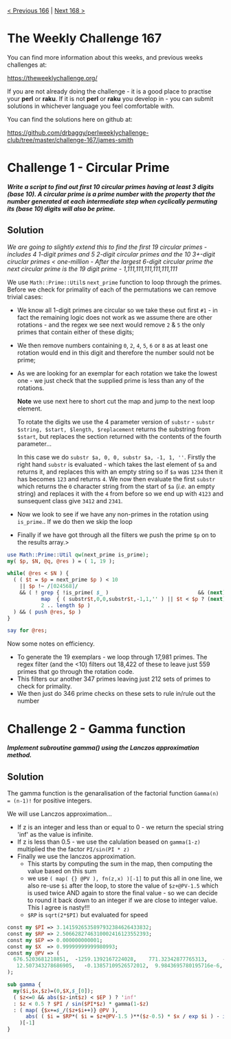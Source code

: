 [< Previous 166](https://github.com/drbaggy/perlweeklychallenge-club/tree/master/challenge-166/james-smith) |
[Next 168 >](https://github.com/drbaggy/perlweeklychallenge-club/tree/master/challenge-168/james-smith)

# The Weekly Challenge 167

You can find more information about this weeks, and previous weeks challenges at:

  https://theweeklychallenge.org/

If you are not already doing the challenge - it is a good place to practise your
**perl** or **raku**. If it is not **perl** or **raku** you develop in - you can
submit solutions in whichever language you feel comfortable with.

You can find the solutions here on github at:

https://github.com/drbaggy/perlweeklychallenge-club/tree/master/challenge-167/james-smith

# Challenge 1 - Circular Prime

***Write a script to find out first 10 circular primes having at least 3 digits (base 10). A circular prime is a prime number with the property that the number generated at each intermediate step when cyclically permuting its (base 10) digits will also be prime.***

## Solution

*We are going to slightly extend this to find the first 19 circular primes - includes 4 1-digit primes and 5 2-digit circular primes and the 10 3+-digit ciruclar primes < one-million - After the largest 6-digit circular prime the next circular prime is the 19 digit prime - 1,111,111,111,111,111,111*

We use `Math::Prime::Util`s `next_prime` function to loop through the primes. Before we check for primality of each of the permutations we can remove trivial cases:
 
 * We know all 1-digit primes are circular so we take these out first `#1` - in fact the remaining logic does not work as we assume there are other rotations - and the regex we see next would remove `2` & `5` the only primes that contain either of these digits;
 * We then remove numbers containing `0`, `2`, `4`, `5`, `6` or `8` as at least one rotation would end in this digit and therefore the number sould not be prime;
 * As we are looking for an exemplar for each rotation we take the lowest one - we just check that the supplied prime is less than any of the rotations.

   **Note** we use next here to short cut the map and jump to the next loop element.

   To rotate the digits we use the 4 parameter version of `substr` - `substr $string, $start, $length, $replacement` returns the substring from `$start`, but replaces the section returned with the contents of the fourth parameter...

   In this case we do `substr $a, 0, 0, substr $a, -1, 1, ''`. Firstly the right hand `substr` is evaluated - which takes the last element of `$a` and returns it, and replaces this with an empty string so if `$a` was `1234` then it has becomes `123` and returns `4`. We now then evaluate the first `substr` which returns the `0` character string from the start of `$a` (*i.e.* an empty string) and replaces it with the `4` from before so we end up with `4123` and sunsequent class give `3412` and `2341`.
   
 * Now we look to see if we have any non-primes in the rotation using `is_prime`.. If we do then we skip the loop

 * Finally if we have got through all the filters we push the prime `$p` on to the results array.>

```perl
use Math::Prime::Util qw(next_prime is_prime);
my( $p, $N, @q, @res ) = ( 1, 19 );

while( @res < $N ) {
  ( ( $t = $p = next_prime $p ) < 10
    || $p !~ /[024568]/
    && ( ! grep { !is_prime( $_ )                             && (next)      }
           map  { ( substr$t,0,0,substr$t,-1,1,'' ) || $t < $p ? (next) : $t }
           2 .. length $p )
  ) && ( push @res, $p )
}

say for @res;
```

Now some notes on efficiency.

 * To generate the 19 exemplars - we loop through 17,981 primes. The regex filter (and the <10) filters out 18,422 of these to leave just 559 primes
   that go through the rotation code.
 * This filters our another 347 primes leaving just 212 sets of primes to check for primality.
 * We then just do 346 prime checks on these sets to rule in/rule out the number

# Challenge 2 - Gamma function

***Implement subroutine gamma() using the Lanczos approximation method.***

## Solution

The gamma function is the genaralisation of the factorial function `Gamma(n) = (n-1)!` for positive integers.

We will use Lanczos approximation...

 * If z is an integer and less than or equal to 0 - we return the special string 'inf' as the value is infinite.
 * If z is less than 0.5 - we use the calulation beased on `gamma(1-z)` multiplied the the factor `PI/sin(PI * z)`
 * Finally we use the lanczos approximation.
   * This starts by computing the sum in the map, then computing the value based on this sum
   * we use `( map( {} @PV ), fn(z,x) )[-1]` to put this all in one line, we also re-use `$i` after the loop, to store the value of `$z+@PV-1.5` which is used twice AND again to store the final value - so we can decide to round it back down to an integer if we are close to integer value. This I agree is nasty!!!
   * `$RP` is `sqrt(2*$PI)` but evaluated for speed 
 
```perl
const my $PI => 3.1415926535897932384626433832;
const my $RP => 2.5066282746310002416123552393;
const my $EP => 0.000000000001;
const my $X  => 0.99999999999980993;
const my @PV => (
  676.5203681218851,  -1259.1392167224028,    771.32342877765313,     -176.61502916214059,
   12.507343278686905,   -0.13857109526572012,  9.9843695780195716e-6,   1.5056327351493116e-7,
);

sub gamma {
  my($i,$x,$z)=(0,$X,$_[0]);
  ( $z<=0 && abs($z-int$z) < $EP ) ? 'inf'
  : $z < 0.5 ? $PI / sin($PI*$z) * gamma(1-$z)
  : ( map( {$x+=$_/($z+$i++)} @PV ),
      abs( ( $i = $RP*( $i = $z+@PV-1.5 )**($z-0.5) * $x / exp $i ) - int $i ) < $EP ? int $i : $i
    )[-1]
}
```
